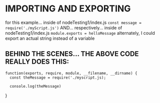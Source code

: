 # IMPORTING AND EXPORTING

for this example... inside of nodeTesting1/index.js
  `const message = require('./myScript.js')`
AND... respectively... inside of nodeTesting1/index.js
  `module.exports = helloMessage`
  alternately, I could export an actual string instead of a variable

## BEHIND THE SCENES... THE ABOVE CODE REALLY DOES THIS:

```
function(exports, require, module, __filename, __dirname) {
  const theMessage = require('./myscript.js);

  console.log(theMessage)
```
}